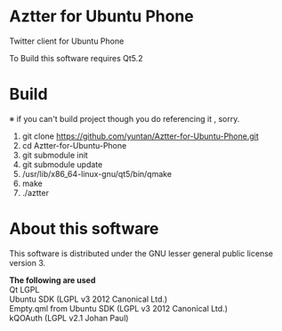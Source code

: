 Aztter for Ubuntu Phone
=======================

Twitter client for Ubuntu Phone

To Build this software requires Qt5.2

# Build
※ if you can't build project though you do referencing it , sorry.

1. git clone https://github.com/yuntan/Aztter-for-Ubuntu-Phone.git
1. cd Aztter-for-Ubuntu-Phone
1. git submodule init
1. git submodule update
1. /usr/lib/x86_64-linux-gnu/qt5/bin/qmake
1. make
1. ./aztter

# About this software
This software is distributed under the GNU lesser general public license version 3.  

__The following are used__  
Qt LGPL  
Ubuntu SDK (LGPL v3 2012 Canonical Ltd.)  
Empty.qml from Ubuntu SDK (LGPL v3 2012 Canonical Ltd.)  
kQOAuth (LGPL v2.1 Johan Paul)  

